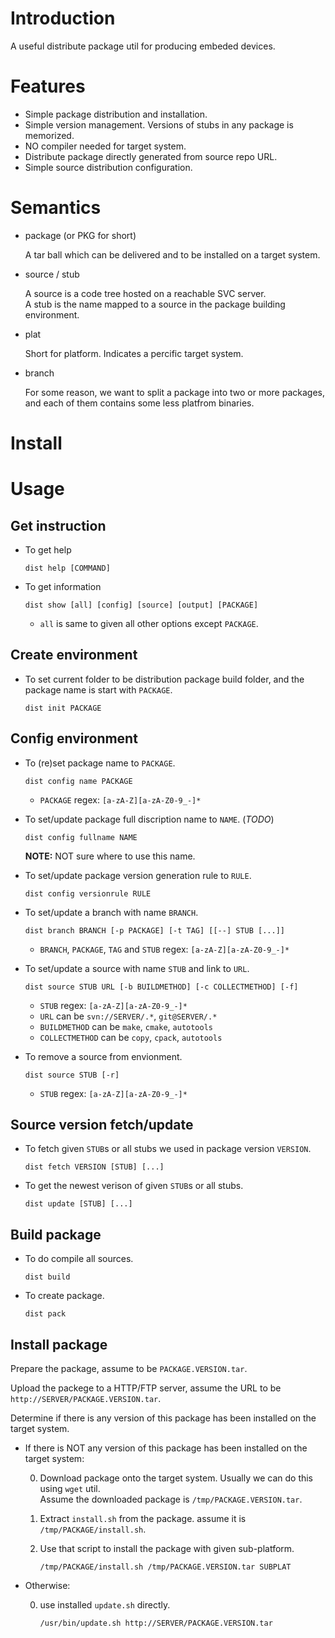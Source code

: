 # Introduction

A useful distribute package util for producing embeded devices.

# Features

* Simple package distribution and installation.
* Simple version management. Versions of stubs in any package is memorized.
* NO compiler needed for target system.
* Distribute package directly generated from source repo URL.
* Simple source distribution configuration.

# Semantics

* package (or PKG for short)
  
  A tar ball which can be delivered and to be installed on a target system.

* source / stub

  A source is a code tree hosted on a reachable SVC server.  
  A stub is the name mapped to a source in the package building environment.

* plat

  Short for platform. Indicates a percific target system.

* branch

  For some reason, we want to split a package into two or more packages, and each of them contains some less platfrom binaries.

# Install
# Usage

## Get instruction

* To get help

      dist help [COMMAND]

* To get information

      dist show [all] [config] [source] [output] [PACKAGE]

  * `all` is same to given all other options except `PACKAGE`.

## Create environment

* To set current folder to be distribution package build folder, and the package name is start with `PACKAGE`.

      dist init PACKAGE

## Config environment

* To (re)set package name to `PACKAGE`.

      dist config name PACKAGE

  * `PACKAGE` regex: `[a-zA-Z][a-zA-Z0-9_-]*`

* To set/update package full discription name to `NAME`. (*TODO*)

      dist config fullname NAME

  **NOTE:** NOT sure where to use this name.

* To set/update package version generation rule to `RULE`.

      dist config versionrule RULE

* To set/update a branch with name `BRANCH`.

      dist branch BRANCH [-p PACKAGE] [-t TAG] [[--] STUB [...]]

  * `BRANCH`, `PACKAGE`, `TAG` and `STUB` regex: `[a-zA-Z][a-zA-Z0-9_-]*`

* To set/update a source with name `STUB` and link to `URL`.

      dist source STUB URL [-b BUILDMETHOD] [-c COLLECTMETHOD] [-f]

  * `STUB` regex: `[a-zA-Z][a-zA-Z0-9_-]*`
  * `URL` can be `svn://SERVER/.*`, `git@SERVER/.*`
  * `BUILDMETHOD` can be `make`, `cmake`, `autotools`
  * `COLLECTMETHOD` can be `copy`, `cpack`, `autotools`

* To remove a source from envionment.

      dist source STUB [-r]

  * `STUB` regex: `[a-zA-Z][a-zA-Z0-9_-]*`

## Source version fetch/update

* To fetch given `STUB`s or all stubs we used in package version `VERSION`.

      dist fetch VERSION [STUB] [...]

* To get the newest verison of given `STUB`s or all stubs.

      dist update [STUB] [...]

## Build package

* To do compile all sources.

      dist build

* To create package.

      dist pack

## Install package

Prepare the package, assume to be `PACKAGE.VERSION.tar`.

Upload the packege to a HTTP/FTP server, assume the URL to be `http://SERVER/PACKAGE.VERSION.tar`.

Determine if there is any version of this package has been installed on the target system.

* If there is NOT any version of this package has been installed on the target system:

  0. Download package onto the target system. Usually we can do this using `wget` util.  
Assume the downloaded package is `/tmp/PACKAGE.VERSION.tar`.

  0. Extract `install.sh` from the package. assume it is `/tmp/PACKAGE/install.sh`.

  0. Use that script to install the package with given sub-platform.
  
         /tmp/PACKAGE/install.sh /tmp/PACKAGE.VERSION.tar SUBPLAT

* Otherwise:

  0. use installed `update.sh` directly.

         /usr/bin/update.sh http://SERVER/PACKAGE.VERSION.tar
